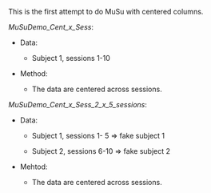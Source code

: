 This is the first attempt to do MuSu with centered columns.

*MuSuDemo_Cent_x_Sess*:

+ Data: 
  
  + Subject 1, sessions 1-10

 + Method: 
   
   + The data are centered across sessions.

*MuSuDemo_Cent_x_Sess_2_x_5_sessions*:

+ Data: 
   
  + Subject 1, sessions 1- 5 => fake subject 1
   
  + Subject 2, sessions 6-10 => fake subject 2

+ Mehtod: 
   
  + The data are centered across sessions.
